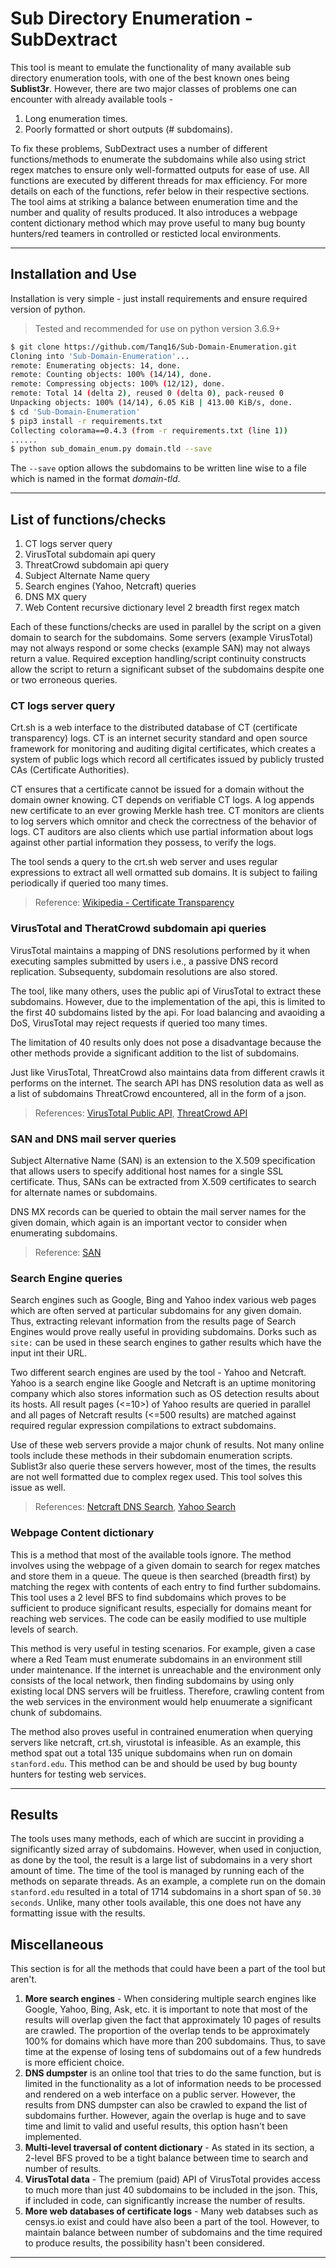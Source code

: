# Sub Directory Enumeration - SubDextract

This tool is meant to emulate the functionality of many available sub directory enumeration tools, with one of the best known ones being **Sublist3r**. However, there are two major classes of problems one can encounter with already available tools -

1. Long enumeration times.
2. Poorly formatted or short outputs (# subdomains).

To fix these problems, SubDextract uses a number of different functions/methods to enumerate the subdomains while also using strict regex matches to ensure only well-formatted outputs for ease of use. All functions are executed by different threads for max efficiency. For more details on each of the functions, refer below in their respective sections. The tool aims at striking a balance between enumeration time and the number and quality of results produced. It also introduces a webpage content dictionary method which may prove useful to many bug bounty hunters/red teamers in controlled or resticted local environments.

---

## Installation and Use

Installation is very simple - just install requirements and ensure required version of python.

> Tested and recommended for use on python version 3.6.9+

```bash
$ git clone https://github.com/Tanq16/Sub-Domain-Enumeration.git
Cloning into 'Sub-Domain-Enumeration'...
remote: Enumerating objects: 14, done.
remote: Counting objects: 100% (14/14), done.
remote: Compressing objects: 100% (12/12), done.
remote: Total 14 (delta 2), reused 0 (delta 0), pack-reused 0
Unpacking objects: 100% (14/14), 6.05 KiB | 413.00 KiB/s, done.
$ cd 'Sub-Domain-Enumeration'
$ pip3 install -r requirements.txt
Collecting colorama==0.4.3 (from -r requirements.txt (line 1))
......
$ python sub_domain_enum.py domain.tld --save
```

The `--save` option allows the subdomains to be written line wise to a file which is named in the format *domain-tld*.

---

## List of functions/checks

1. CT logs server query
2. VirusTotal subdomain api query
3. ThreatCrowd subdomain api query
4. Subject Alternate Name query
5. Search engines (Yahoo, Netcraft) queries
6. DNS MX query
7. Web Content recursive dictionary level 2 breadth first regex match

Each of these functions/checks are used in parallel by the script on a given domain to search for the subdomains. Some servers (example VirusTotal) may not always respond or some checks (example SAN) may not always return a value. Required exception handling/script continuity constructs allow the script to return a significant subset of the subdomains despite one or two erroneous queries.

### **CT logs server query**

Crt.sh is a web interface to the distributed database of CT (certificate transparency) logs. CT is an internet security standard and open source framework for monitoring and auditing digital certificates, which creates a system of public logs which record all certificates issued by publicly trusted CAs (Certificate Authorities).

CT ensures that a certificate cannot be issued for a domain without the domain owner knowing. CT depends on verifiable CT logs. A log appends new certificate to an ever growing Merkle hash tree. CT monitors are clients to log servers which omnitor and check the correctness of the behavior of logs. CT auditors are also clients which use partial information about logs against other partial information they possess, to verify the logs.

The tool sends a query to the crt.sh web server and uses regular expressions to extract all well ormatted sub domains. It is subject to failing periodically if queried too many times.

> Reference: [Wikipedia - Certificate Transparency](https://en.wikipedia.org/wiki/Certificate_Transparency)

### **VirusTotal and TheratCrowd subdomain api queries**

VirusTotal maintains a mapping of DNS resolutions performed by it when executing samples submitted by users i.e., a passive DNS record replication. Subsequenty, subdomain resolutions are also stored.

The tool, like many others, uses the public api of VirusTotal to extract these subdomains. However, due to the implementation of the api, this is limited to the first 40 subdomains listed by the api. For load balancing and avaoiding a DoS, VirusTotal may reject requests if queried too many times.

The limitation of 40 results only does not pose a disadvantage because the other methods provide a significant addition to the list of subdomains.

Just like VirusTotal, ThreatCrowd also maintains data from different crawls it performs on the internet. The search API has DNS resolution data as well as a list of subdomains ThreatCrowd encountered, all in the form of a json.

> References: [VirusTotal Public API](https://virustotal.com/ui/domains/domain.tld/subdomains?limit=40), [ThreatCrowd API](https://github.com/AlienVault-OTX/ApiV2)

### **SAN and DNS mail server queries**

Subject Alternative Name (SAN) is an extension to the X.509 specification that allows users to specify additional host names for a single SSL certificate. Thus, SANs can be extracted from X.509 certificates to search for alternate names or subdomains.

DNS MX records can be queried to obtain the mail server names for the given domain, which again is an important vector to consider when enumerating subdomains.

> Reference: [SAN](https://en.wikipedia.org/wiki/Subject_Alternative_Name)

### **Search Engine queries**

Search engines such as Google, Bing and Yahoo index various web pages which are often served at particular subdomains for any given domain. Thus, extracting relevant information from the results page of Search Engines would prove really useful in providing subdomains. Dorks such as `site:` can be used in these search engines to gather results which have the input int their URL.

Two different search engines are used by the tool - Yahoo and Netcraft. Yahoo is a search engine like Google and Netcraft is an uptime monitoring company which also stores information such as OS detection results about its hosts. All result pages (<=10>) of Yahoo results are queried in parallel and all pages of Netcraft results (<=500 results) are matched against required regular expression compilations to extract subdomains.

Use of these web servers provide a major chunk of results. Not many online tools include these methods in their subdomain enumeration scripts. Sublist3r also querie these servers however, most of the times, the results are not well formatted due to complex regex used. This tool solves this issue as well.

> References: [Netcraft DNS Search](https://searchdns.netcraft.com/), [Yahoo Search](https://search.yahoo.com/)

### **Webpage Content dictionary**

This is a method that most of the available tools ignore. The method involves using the webpage of a given domain to search for regex matches and store them in a queue. The queue is then searched (breadth first) by matching the regex with contents of each entry to find further subdomains. This tool uses a 2 level BFS to find subdomains which proves to be sufficient to produce significant results, especially for domains meant for reaching web services. The code can be easily modified to use multiple levels of search.

This method is very useful in testing scenarios. For example, given a case where a Red Team must enumerate subdomains in an environment still under maintenance. If the internet is unreachable and the environment only consists of the local network, then finding subdomains by using only existing local DNS servers will be fruitless. Therefore, crawling content from the web services in the environment would help enuumerate a significant chunk of subdomains.

The method also proves useful in contrained enumeration when querying servers like netcraft, crt.sh, virustotal is infeasible. As an example, this method spat out a total 135 unique subdomains when run on domain `stanford.edu`. This method can be and should be used by bug bounty hunters for testing web services.

---

## Results

The tools uses many methods, each of which are succint in providing a significantly sized array of subdomains. However, when used in conjuction, as done by the tool, the result is a large list of subdomains in a very short amount of time. The time of the tool is managed by running each of the methods on separate threads. As an example, a complete run on the domain `stanford.edu` resulted in a total of 1714 subdomains in a short span of `50.30 seconds`. Unlike, many other tools available, this one does not have any formatting issue with the results.

## Miscellaneous

This section is for all the methods that could have been a part of the tool but aren't.

1. **More search engines** - When considering multiple search engines like Google, Yahoo, Bing, Ask, etc. it is important to note that most of the results will overlap given the fact that approximately 10 pages of results are crawled. The proportion of the overlap tends to be approximately 100% for domains which have more than 200 subdomains. Thus, to save time at the expense of losing tens of subdomains out of a few hundreds is  more efficient choice.
2. **DNS dumpster** is an online tool that tries to do the same function, but is limited in the functionality as a lot of information needs to be processed and rendered on a web interface on a public server. However, the results from DNS dumpster can also be crawled to expand the list of subdomains further. However, again the overlap is huge and to save time and limit to valid and useful results, this option hasn't been implemented.
3. **Multi-level traversal of content dictionary** - As stated in its section, a 2-level BFS proved to be a tight balance between time to search and number of results.
4. **VirusTotal data** - The premium (paid) API of VirusTotal provides access to much more than just 40 subdomains to be included in the json. This, if included in code, can significantly increase the number of results.
5. **More web databases of certificate logs** - Many web databses such as censys.io exist and could have also been a part of the tool. However, to maintain balance between number of subdomains and the time required to produce results, the possibility hasn't been considered.

---
